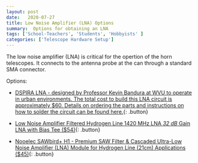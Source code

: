 ```yaml
---
layout: post
date:   2020-07-27
title: Low Noise Amplifier (LNA) Options 
summary:  Options for obtaining an LNA
tags: ['School-Teachers', 'Students', 'Hobbyists' ]
categories: ['Telescope Hardware Setup'] 
---
```



The low noise amplifier (LNA) is critical for the opertion of the horn telescopes. It connects to the antenna probe at the can through a standard SMA connector.

Options:

+ [DSPIRA LNA - designed by Professor Kevin Bandura at WVU to operate in urban environments. The total cost to build this LNA circuit is approximately $60. Details on ordering the parts and instructions on how to solder the circuit can be found here.](http://wvurail.org/dspira-lessons/DetailedLNAInstructions){: .button}

+ [Low Noise Amplifier Filtered Hydrogen Line 1420 MHz LNA *32 dB* Gain LNA with Bias Tee ($54)](https://gpio.com/products/hydrogen-line-lna-with-bias-tee){: .button}

+ [Nooelec SAWbird+ H1 - Premium SAW Filter & Cascaded Ultra-Low Noise Amplifier (LNA) Module for Hydrogen Line (21cm) Applications ($45)](https://www.nooelec.com/store/sdr/sdr-addons/sawbird-h1.html){: .button}
